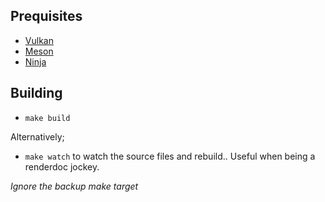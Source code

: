 ## Prequisites

* [Vulkan](https://www.lunarg.com/vulkan-sdk/)
* [Meson](https://mesonbuild.com/)
* [Ninja](https://ninja-build.org/)

## Building
* `make build`

Alternatively;
* `make watch` to watch the source files and rebuild.. Useful when being a renderdoc jockey.

_Ignore the backup make target_

